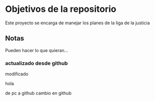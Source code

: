 # Objetivos de la repositorio

Este proyecto se encarga de manejar los planes de la liga de la justicia


## Notas
Pueden hacer lo que quieran...

### actualizado desde github
modificado

hola

de pc a github
cambio en github
